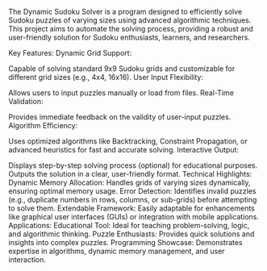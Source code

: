 The Dynamic Sudoku Solver is a program designed to efficiently solve Sudoku puzzles of varying sizes using advanced algorithmic techniques. This project aims to automate the solving process, providing a robust and user-friendly solution for Sudoku enthusiasts, learners, and researchers.

Key Features:
Dynamic Grid Support:

Capable of solving standard 9x9 Sudoku grids and customizable for different grid sizes (e.g., 4x4, 16x16).
User Input Flexibility:

Allows users to input puzzles manually or load from files.
Real-Time Validation:

Provides immediate feedback on the validity of user-input puzzles.
Algorithm Efficiency:

Uses optimized algorithms like Backtracking, Constraint Propagation, or advanced heuristics for fast and accurate solving.
Interactive Output:

Displays step-by-step solving process (optional) for educational purposes.
Outputs the solution in a clear, user-friendly format.
Technical Highlights:
Dynamic Memory Allocation: Handles grids of varying sizes dynamically, ensuring optimal memory usage.
Error Detection: Identifies invalid puzzles (e.g., duplicate numbers in rows, columns, or sub-grids) before attempting to solve them.
Extendable Framework: Easily adaptable for enhancements like graphical user interfaces (GUIs) or integration with mobile applications.
Applications:
Educational Tool: Ideal for teaching problem-solving, logic, and algorithmic thinking.
Puzzle Enthusiasts: Provides quick solutions and insights into complex puzzles.
Programming Showcase: Demonstrates expertise in algorithms, dynamic memory management, and user interaction.
